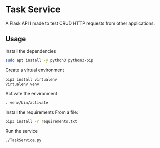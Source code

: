 # Task Service

A Flask API I made to test CRUD HTTP requests from other applications.

## Usage

Install the dependencies
```sh
sudo apt install -y python3 python3-pip
```

Create a virtual environment
```sh
pip3 install virtualenv
virtualenv venv
```

Activate the environment
```sh
. venv/bin/activate
```

Install the requirements
From a file:
```sh
pip3 install -r requirements.txt
```

Run the service
```sh
./TaskService.py
```


